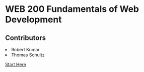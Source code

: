 <h1>WEB 200 Fundamentals of Web Development</h1>
<h2>Contributors</h2>
<li>Robert Kumar</li>
<li>Thomas Schultz</li>

<a href="/home.html">Start Here</a>

